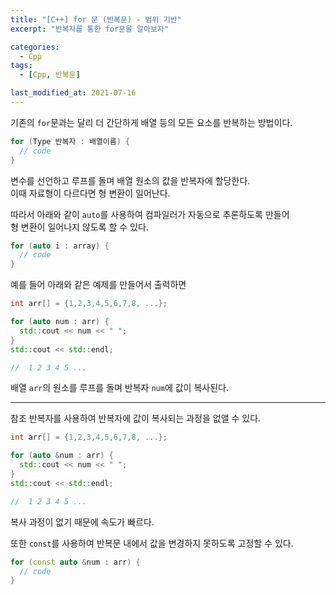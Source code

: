 ```yaml
---
title: "[C++] for 문 (반복문) - 범위 기반"
excerpt: "반복자를 통한 for문을 알아보자"

categories:
  - Cpp
tags:
  - [Cpp, 반복문]

last_modified_at: 2021-07-16
---
```


기존의 `for`문과는 달리 더 간단하게 배열 등의 모든 요소를 반복하는 방법이다.

```cpp
for (Type 반복자 : 배열이름) {
  // code
}
```

변수를 선언하고 루프를 돌며 배열 원소의 값을 반복자에 할당한다.   
이때 자료형이 다르다면 형 변환이 일어난다.

따라서 아래와 같이 `auto`를 사용하여 컴파일러가 자동으로 추론하도록 만들어   
형 변환이 일어나지 않도록 할 수 있다.

```cpp
for (auto i : array) {
  // code
}
```

예를 들어 아래와 같은 예제를 만들어서 출력하면

```cpp
int arr[] = {1,2,3,4,5,6,7,8, ...};

for (auto num : arr) {
  std::cout << num << " ";
}
std::cout << std::endl;

//  1 2 3 4 5 ...
```

배열 `arr`의 원소를 루프를 돌며 반복자 `num`에 값이 복사된다.

___

참조 반복자를 사용하여 반복자에 값이 복사되는 과정을 없앨 수 있다.

```cpp
int arr[] = {1,2,3,4,5,6,7,8, ...};

for (auto &num : arr) {
  std::cout << num << " ";
}
std::cout << std::endl;

//  1 2 3 4 5 ...
```

복사 과정이 없기 때문에 속도가 빠르다.

또한 `const`를 사용하여 반복문 내에서 값을 변경하지 못하도록 고정할 수 있다.

```cpp
for (const auto &num : arr) {
  // code
}
```